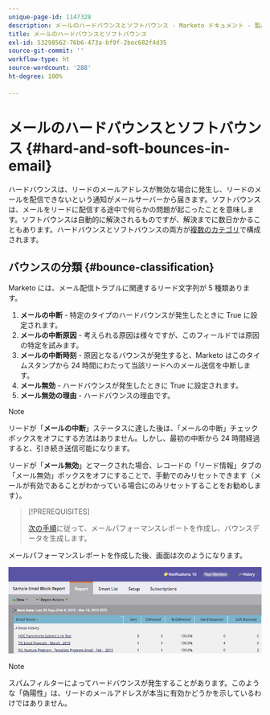 ```yaml
---
unique-page-id: 1147328
description: メールのハードバウンスとソフトバウンス - Marketo ドキュメント - 製品ドキュメント
title: メールのハードバウンスとソフトバウンス
exl-id: 53298562-76b6-473a-bf9f-2bec682f4d35
source-git-commit: ''
workflow-type: ht
source-wordcount: '288'
ht-degree: 100%

---
```


# メールのハードバウンスとソフトバウンス {#hard-and-soft-bounces-in-email}

ハードバウンスは、リードのメールアドレスが無効な場合に発生し、リードのメールを配信できないという通知がメールサーバーから届きます。ソフトバウンスは、メールをリードに配信する途中で何らかの問題が起こったことを意味します。ソフトバウンスは自動的に解決されるものですが、解決までに数日かかることもあります。ハードバウンスとソフトバウンスの両方が[複数のカテゴリ](https://nation.marketo.com/t5/Knowledgebase/Maintaining-a-Directory-of-Leads-Bouncing-Emails/ta-p/300838)で構成されます。

## バウンスの分類 {#bounce-classification}

Marketo には、メール配信トラブルに関連するリード文字列が 5 種類あります。

1. **メールの中断** - 特定のタイプのハードバウンスが発生したときに True に設定されます。
1. **メールの中断原因** - 考えられる原因は様々ですが、このフィールドでは原因の特定を試みます。
1. **メールの中断時刻** - 原因となるバウンスが発生すると、Marketo はこのタイムスタンプから 24 時間にわたって当該リードへのメール送信を中断します。
1. **メール無効** - ハードバウンスが発生したときに True に設定されます。
1. **メール無効の理由** - ハードバウンスの理由です。

>[!NOTE]
>
>リードが「**メールの中断**」ステータスに達した後は、「メールの中断」チェックボックスをオフにする方法はありません。しかし、最初の中断から 24 時間経過すると、引き続き送信可能になります。
>
>リードが「**メール無効**」とマークされた場合、レコードの「リード情報」タブの「メール無効」ボックスをオフにすることで、手動でのみリセットできます（メールが有効であることがわかっている場合にのみリセットすることをお勧めします）。

>[!PREREQUISITES]
>
>[次の手順](/help/marketo/product-docs/email-marketing/email-programs/email-program-data/email-performance-report.md)に従って、メールパフォーマンスレポートを作成し、バウンスデータを生成します。

メールパフォーマンスレポートを作成した後、画面は次のようになります。

![](assets/soft-hard-bounce.png)

>[!NOTE]
>
>スパムフィルターによってハードバウンスが発生することがあります。このような「偽陽性」は、リードのメールアドレスが本当に有効かどうかを示しているわけではありません。
